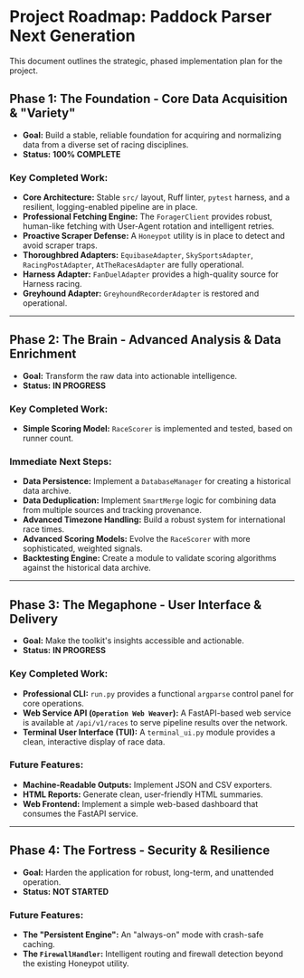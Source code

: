 # Project Roadmap: Paddock Parser Next Generation

This document outlines the strategic, phased implementation plan for the project.

## Phase 1: The Foundation - Core Data Acquisition & "Variety"

-   **Goal:** Build a stable, reliable foundation for acquiring and normalizing data from a diverse set of racing disciplines.
-   **Status:** **100% COMPLETE**

### Key Completed Work:
-   **Core Architecture:** Stable `src/` layout, Ruff linter, `pytest` harness, and a resilient, logging-enabled pipeline are in place.
-   **Professional Fetching Engine:** The `ForagerClient` provides robust, human-like fetching with User-Agent rotation and intelligent retries.
-   **Proactive Scraper Defense:** A `Honeypot` utility is in place to detect and avoid scraper traps.
-   **Thoroughbred Adapters:** `EquibaseAdapter`, `SkySportsAdapter`, `RacingPostAdapter`, `AtTheRacesAdapter` are fully operational.
-   **Harness Adapter:** `FanDuelAdapter` provides a high-quality source for Harness racing.
-   **Greyhound Adapter:** `GreyhoundRecorderAdapter` is restored and operational.

---

## Phase 2: The Brain - Advanced Analysis & Data Enrichment

-   **Goal:** Transform the raw data into actionable intelligence.
-   **Status:** **IN PROGRESS**

### Key Completed Work:
-   **Simple Scoring Model:** `RaceScorer` is implemented and tested, based on runner count.

### Immediate Next Steps:
-   **Data Persistence:** Implement a `DatabaseManager` for creating a historical data archive.
-   **Data Deduplication:** Implement `SmartMerge` logic for combining data from multiple sources and tracking provenance.
-   **Advanced Timezone Handling:** Build a robust system for international race times.
-   **Advanced Scoring Models:** Evolve the `RaceScorer` with more sophisticated, weighted signals.
-   **Backtesting Engine:** Create a module to validate scoring algorithms against the historical data archive.

---

## Phase 3: The Megaphone - User Interface & Delivery

-   **Goal:** Make the toolkit's insights accessible and actionable.
-   **Status:** **IN PROGRESS**

### Key Completed Work:
-   **Professional CLI:** `run.py` provides a functional `argparse` control panel for core operations.
-   **Web Service API (`Operation Web Weaver`):** A FastAPI-based web service is available at `/api/v1/races` to serve pipeline results over the network.
-   **Terminal User Interface (TUI):** A `terminal_ui.py` module provides a clean, interactive display of race data.

### Future Features:
-   **Machine-Readable Outputs:** Implement JSON and CSV exporters.
-   **HTML Reports:** Generate clean, user-friendly HTML summaries.
-   **Web Frontend:** Implement a simple web-based dashboard that consumes the FastAPI service.

---

## Phase 4: The Fortress - Security & Resilience

-   **Goal:** Harden the application for robust, long-term, and unattended operation.
-   **Status:** **NOT STARTED**

### Future Features:
-   **The "Persistent Engine":** An "always-on" mode with crash-safe caching.
-   **The `FirewallHandler`:** Intelligent routing and firewall detection beyond the existing Honeypot utility.
